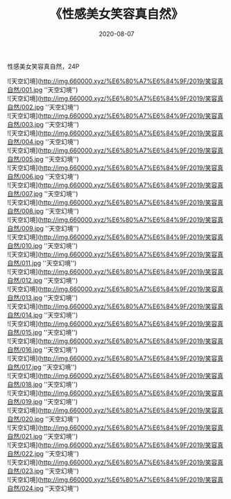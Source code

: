 ﻿---
layout: post
title:  《性感美女笑容真自然》
date:   2020-08-07
img: http://img.660000.xyz/%E6%80%A7%E6%84%9F/2019/笑容真自然/000.jpg
categories: [美女, 性感, 泳衣]
---

性感美女笑容真自然，24P

![天空幻境](http://img.660000.xyz/%E6%80%A7%E6%84%9F/2019/笑容真自然/001.jpg ''天空幻境'') <br>
![天空幻境](http://img.660000.xyz/%E6%80%A7%E6%84%9F/2019/笑容真自然/002.jpg ''天空幻境'') <br>
![天空幻境](http://img.660000.xyz/%E6%80%A7%E6%84%9F/2019/笑容真自然/003.jpg ''天空幻境'') <br>
![天空幻境](http://img.660000.xyz/%E6%80%A7%E6%84%9F/2019/笑容真自然/004.jpg ''天空幻境'') <br>
![天空幻境](http://img.660000.xyz/%E6%80%A7%E6%84%9F/2019/笑容真自然/005.jpg ''天空幻境'') <br>
![天空幻境](http://img.660000.xyz/%E6%80%A7%E6%84%9F/2019/笑容真自然/006.jpg ''天空幻境'') <br>
![天空幻境](http://img.660000.xyz/%E6%80%A7%E6%84%9F/2019/笑容真自然/007.jpg ''天空幻境'') <br>
![天空幻境](http://img.660000.xyz/%E6%80%A7%E6%84%9F/2019/笑容真自然/008.jpg ''天空幻境'') <br>
![天空幻境](http://img.660000.xyz/%E6%80%A7%E6%84%9F/2019/笑容真自然/009.jpg ''天空幻境'') <br>
![天空幻境](http://img.660000.xyz/%E6%80%A7%E6%84%9F/2019/笑容真自然/010.jpg ''天空幻境'') <br>
![天空幻境](http://img.660000.xyz/%E6%80%A7%E6%84%9F/2019/笑容真自然/011.jpg ''天空幻境'') <br>
![天空幻境](http://img.660000.xyz/%E6%80%A7%E6%84%9F/2019/笑容真自然/012.jpg ''天空幻境'') <br>
![天空幻境](http://img.660000.xyz/%E6%80%A7%E6%84%9F/2019/笑容真自然/013.jpg ''天空幻境'') <br>
![天空幻境](http://img.660000.xyz/%E6%80%A7%E6%84%9F/2019/笑容真自然/014.jpg ''天空幻境'') <br>
![天空幻境](http://img.660000.xyz/%E6%80%A7%E6%84%9F/2019/笑容真自然/015.jpg ''天空幻境'') <br>
![天空幻境](http://img.660000.xyz/%E6%80%A7%E6%84%9F/2019/笑容真自然/016.jpg ''天空幻境'') <br>
![天空幻境](http://img.660000.xyz/%E6%80%A7%E6%84%9F/2019/笑容真自然/017.jpg ''天空幻境'') <br>
![天空幻境](http://img.660000.xyz/%E6%80%A7%E6%84%9F/2019/笑容真自然/018.jpg ''天空幻境'') <br>
![天空幻境](http://img.660000.xyz/%E6%80%A7%E6%84%9F/2019/笑容真自然/019.jpg ''天空幻境'') <br>
![天空幻境](http://img.660000.xyz/%E6%80%A7%E6%84%9F/2019/笑容真自然/020.jpg ''天空幻境'') <br>
![天空幻境](http://img.660000.xyz/%E6%80%A7%E6%84%9F/2019/笑容真自然/021.jpg ''天空幻境'') <br>
![天空幻境](http://img.660000.xyz/%E6%80%A7%E6%84%9F/2019/笑容真自然/022.jpg ''天空幻境'') <br>
![天空幻境](http://img.660000.xyz/%E6%80%A7%E6%84%9F/2019/笑容真自然/023.jpg ''天空幻境'') <br>
![天空幻境](http://img.660000.xyz/%E6%80%A7%E6%84%9F/2019/笑容真自然/024.jpg ''天空幻境'') <br>
